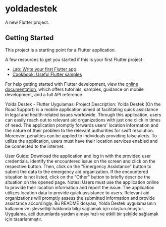 # yoldadestek

A new Flutter project.

## Getting Started

This project is a starting point for a Flutter application.

A few resources to get you started if this is your first Flutter project:

- [Lab: Write your first Flutter app](https://docs.flutter.dev/get-started/codelab)
- [Cookbook: Useful Flutter samples](https://docs.flutter.dev/cookbook)

For help getting started with Flutter development, view the
[online documentation](https://docs.flutter.dev/), which offers tutorials,
samples, guidance on mobile development, and a full API reference.

Yolda Destek - Flutter Uygulaması
Project Description:
Yolda Destek (On the Road Support) is a mobile application aimed at facilitating quick assistance in legal and health-related issues worldwide. Through this application, users can easily reach out to relevant aid organizations with just one click in times of need. The application promptly forwards users' location information and the nature of their problem to the relevant authorities for swift resolution. Moreover, penalties can be applied to individuals providing false alerts. To utilize the application, users must have their location services enabled and be connected to the internet.

User Guide:
Download the application and log in with the provided user credentials.
Identify the encountered issue on the screen and click on the respective button.
Then, click on the "Emergency Assistance" button to submit the data to the emergency aid organization.
If the encountered situation is not listed, click on the "Other" button to briefly describe the situation on the opened page.
Notes:
Users must use the application online to provide their location information and report the issue.
The application utilizes location data to provide quick assistance to users.
Relevant aid organizations will promptly assess the submitted information and provide assistance accordingly.
Bu README dosyası, Yolda Destek uygulamasının kullanımı ve işlevselliği hakkında bilgi sağlamak için oluşturulmuştur. Uygulama, acil durumlarda yardım almayı hızlı ve etkili bir şekilde sağlamak için tasarlanmıştır.


